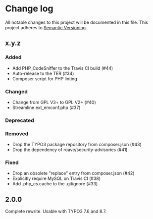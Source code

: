 # Change log

All notable changes to this project will be documented in this file.
This project adheres to [Semantic Versioning](https://semver.org/).

## x.y.z

### Added
- Add PHP_CodeSniffer to the Travis CI build (#44)
- Auto-release to the TER (#34)
- Composer script for PHP linting

### Changed
- Change from GPL V3+ to GPL V2+ (#40)
- Streamline ext_emconf.php (#37)

### Deprecated

### Removed
- Drop the TYPO3 package repository from composer.json (#43)
- Drop the dependency of roave/security-advisories (#41)

### Fixed
- Drop an obsolete "replace" entry from composer.json (#42)
- Explicitly require MySQL on Travis CI (#38)
- Add .php_cs.cache to the .gitignore (#33)

## 2.0.0
Complete rewrite. Usable with TYPO3 7.6 and 8.7.
